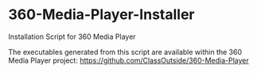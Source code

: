 # 360-Media-Player-Installer
Installation Script for 360 Media Player

The executables generated from this script are available within the 360 Media Player project: https://github.com/ClassOutside/360-Media-Player
